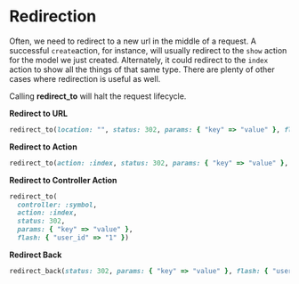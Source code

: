 # Redirection

Often, we need to redirect to a new url in the middle of a request. A successful `create`action, for instance, will usually redirect to the `show` action for the model we just created. Alternately, it could redirect to the `index` action to show all the things of that same type. There are plenty of other cases where redirection is useful as well.

Calling **redirect\_to** will halt the request lifecycle.

**Redirect to URL**

```ruby
redirect_to(location: "", status: 302, params: { "key" => "value" }, flash: { "user_id" => "1" })
```

**Redirect to Action**

```ruby
redirect_to(action: :index, status: 302, params: { "key" => "value" }, flash: { "user_id" => "1" })
```

**Redirect to Controller Action**

```ruby
redirect_to(
  controller: :symbol, 
  action: :index, 
  status: 302, 
  params: { "key" => "value" }, 
  flash: { "user_id" => "1" })
```

**Redirect Back**

```ruby
redirect_back(status: 302, params: { "key" => "value" }, flash: { "user_id" => "1" })
```

